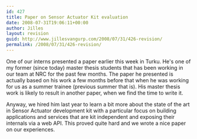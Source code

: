 ```yaml
---
id: 427
title: Paper on Sensor Actuator Kit evaluation
date: 2008-07-31T19:06:11+00:00
author: Jilles
layout: revision
guid: http://www.jillesvangurp.com/2008/07/31/426-revision/
permalink: /2008/07/31/426-revision/
---
```

One of our interns presented a paper earlier this week in Turku. He's one of my former (since today) master thesis students that has been working in our team at NRC for the past few months. The paper he presented is actually based on his work a few months before that when he was working for us as a summer trainee (previous summer that is). His master thesis work is likely to result in another paper, when we find the time to write it.

Anyway, we hired him last year to learn a bit more about the state of the art in Sensor Actuator development kit with a particular focus on building applications and services that are kit independent and exposing their internals via a web API. This proved quite hard and we wrote a nice paper on our experiences.